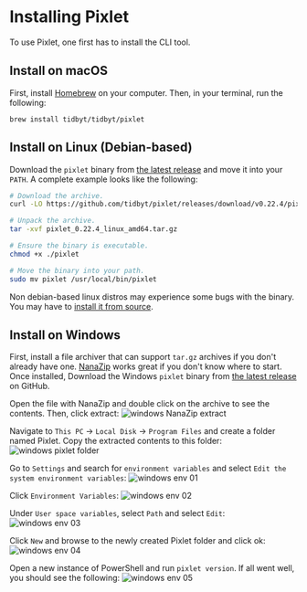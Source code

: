 # Installing Pixlet
To use Pixlet, one first has to install the CLI tool.

## Install on macOS
First, install [Homebrew](https://brew.sh/) on your computer. Then, in your terminal, run the following:

```
brew install tidbyt/tidbyt/pixlet
```

## Install on Linux (Debian-based)

Download the `pixlet` binary from [the latest release][1] and move it into your `PATH`. A complete example looks like the following:

```bash
# Download the archive.
curl -LO https://github.com/tidbyt/pixlet/releases/download/v0.22.4/pixlet_0.22.4_linux_amd64.tar.gz

# Unpack the archive.
tar -xvf pixlet_0.22.4_linux_amd64.tar.gz

# Ensure the binary is executable.
chmod +x ./pixlet

# Move the binary into your path.
sudo mv pixlet /usr/local/bin/pixlet
```

Non debian-based linux distros may experience some bugs with the binary. You may have to [install it from source](./04_advanced_installation.md).

## Install on Windows
First, install a file archiver that can support `tar.gz` archives if you don't already have one. [NanaZip](https://apps.microsoft.com/store/detail/nanazip/9N8G7TSCL18R) works great if you don't know where to start. Once installed, Download the Windows `pixlet` binary from [the latest release][1] on GitHub. 

Open the file with NanaZip and double click on the archive to see the contents. Then, click extract:
![windows NanaZip extract](img/windows_extract.png)

Navigate to `This PC` -> `Local Disk` -> `Program Files` and create a folder named Pixlet. Copy the extracted contents to this folder:
![windows pixlet folder](img/windows_pixlet_folder.png)

Go to `Settings` and search for `environment variables` and select `Edit the system environment variables`:
![windows env 01](img/windows_env_01.png)

Click `Environment Variables`:
![windows env 02](img/windows_env_02.png)

Under `User space variables`, select `Path` and select `Edit`:
![windows env 03](img/windows_env_03.png)

Click `New` and browse to the newly created Pixlet folder and click ok:
![windows env 04](img/windows_env_04.png)

Open a new instance of PowerShell and run `pixlet version`. If all went well, you should see the following:
![windows env 05](img/windows_env_05.png)

[1]: https://github.com/tidbyt/pixlet/releases/latest
